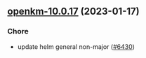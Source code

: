 

## [openkm-10.0.17](https://github.com/truecharts/charts/compare/openkm-10.0.16...openkm-10.0.17) (2023-01-17)

### Chore

- update helm general non-major ([#6430](https://github.com/truecharts/charts/issues/6430))
  
  